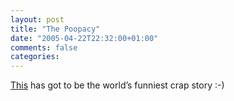 ```yaml
---
layout: post
title: "The Poopacy"
date: "2005-04-22T22:32:00+01:00"
comments: false
categories: 
---
```


<p><a href="http://www.thesneeze.com/mt-archives/000359.php">This</a> has got to be the world&#8217;s funniest crap story :-)</p>


